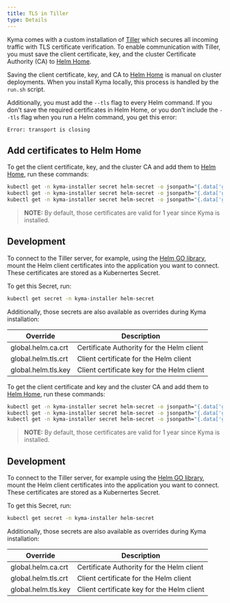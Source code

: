 ```yaml
---
title: TLS in Tiller
type: Details
---
```


Kyma comes with a custom installation of [Tiller](https://helm.sh/docs/glossary/#tiller) which secures all incoming traffic with TLS certificate verification. To enable communication with Tiller, you must save the client certificate, key, and the cluster Certificate Authority (CA) to [Helm Home](https://helm.sh/docs/glossary/#helm-home-helm-home). 

Saving the client certificate, key, and CA to [Helm Home](https://helm.sh/docs/glossary/#helm-home-helm-home) is manual on cluster deployments. When you install Kyma locally, this process is handled by the `run.sh` script. 

Additionally, you must add the `--tls` flag to every Helm command. 
If you don't save the required certificates in Helm Home, or you don't include the `--tls` flag when you run a Helm command, you get this error: 
```
Error: transport is closing
```

## Add certificates to Helm Home

To get the client certificate, key, and the cluster CA and add them to [Helm Home](https://helm.sh/docs/glossary/#helm-home-helm-home), run these commands: 
  ```bash
  kubectl get -n kyma-installer secret helm-secret -o jsonpath="{.data['global\.helm\.ca\.crt']}" | base64 --decode > "$(helm home)/ca.pem"
  kubectl get -n kyma-installer secret helm-secret -o jsonpath="{.data['global\.helm\.tls\.crt']}" | base64 --decode > "$(helm home)/cert.pem"
  kubectl get -n kyma-installer secret helm-secret -o jsonpath="{.data['global\.helm\.tls\.key']}" | base64 --decode > "$(helm home)/key.pem"
  ```

> **NOTE:** By default, those certificates are valid for 1 year since Kyma is installed. 

## Development

To connect to the Tiller server, for example, using the [Helm GO library](https://godoc.org/k8s.io/helm/pkg/helm#pkg-index), mount the Helm client certificates into the application you want to connect. These certificates are stored as a Kubernertes Secret. 

To get this Secret, run: 
  ```bash
  kubectl get secret -n kyma-installer helm-secret                            
  ```

Additionally, those secrets are also available as overrides during Kyma installation:

| Override | Description |
| --- | --- | 
| global.helm.ca.crt | Certificate Authority for the Helm client |
| global.helm.tls.crt | Client certificate for the Helm client | 
| global.helm.tls.key | Client certificate key for the Helm client | 



To get the client certificate and key and the cluster CA and add them to [Helm Home](https://helm.sh/docs/glossary/#helm-home-helm-home), run these commands: 
  ```bash
  kubectl get -n kyma-installer secret helm-secret -o jsonpath="{.data['global\.helm\.ca\.crt']}" | base64 --decode > "$(helm home)/ca.pem"
  kubectl get -n kyma-installer secret helm-secret -o jsonpath="{.data['global\.helm\.tls\.crt']}" | base64 --decode > "$(helm home)/cert.pem"
  kubectl get -n kyma-installer secret helm-secret -o jsonpath="{.data['global\.helm\.tls\.key']}" | base64 --decode > "$(helm home)/key.pem"
  ```

> **NOTE:** By default, those certificates are valid for 1 year since Kyma is installed. 

## Development

To connect to the Tiller server, for example using the [Helm GO library](https://godoc.org/k8s.io/helm/pkg/helm#pkg-index), mount the Helm client certificates into the application you want to connect. These certificates are stored as a Kubernertes Secret. 

To get this Secret, run: 
  ```bash
  kubectl get secret -n kyma-installer helm-secret                            
  ```

Additionally, those secrets are also available as overrides during Kyma installation:

| Override | Description |
| --- | --- | 
| global.helm.ca.crt | Certificate Authority for the Helm client |
| global.helm.tls.crt | Client certificate for the Helm client | 
| global.helm.tls.key | Client certificate key for the Helm client | 

